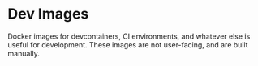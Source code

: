 # Dev Images

Docker images for devcontainers, CI environments, and whatever else is useful for development.
These images are not user-facing, and are built manually.
